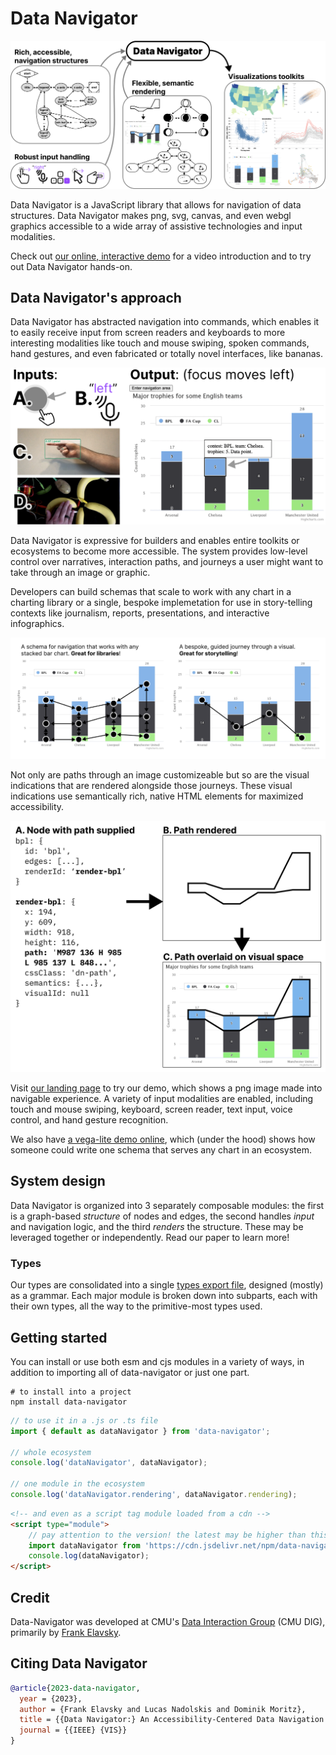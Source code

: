 # Data Navigator

![Data Navigator provides visualization toolkits with rich, accessible navigation structures, robust input handling, and flexible, semantic rendering.](https://raw.githubusercontent.com/cmudig/data-navigator/main/assets/data_navigator.png)

Data Navigator is a JavaScript library that allows for navigation of data structures. Data Navigator makes png, svg, canvas, and even webgl graphics accessible to a wide array of assistive technologies and input modalities.

Check out [our online, interactive demo](http://dig.cmu.edu/data-navigator/) for a video introduction and to try out Data Navigator hands-on.

## Data Navigator's approach

Data Navigator has abstracted navigation into commands, which enables it to easily receive input from screen readers and keyboards to more interesting modalities like touch and mouse swiping, spoken commands, hand gestures, and even fabricated or totally novel interfaces, like bananas.

![Image in two parts. First part: Inputs: A. Hand swiping. B: Speaking "left." C. A hand gesture on camera. D. Bananas. Second part: Output: (focus moves left) A focus indicator has moved on a bar chart from one stacked bar to another on its left.](https://raw.githubusercontent.com/cmudig/data-navigator/main/assets/inputs.png)

Data Navigator is expressive for builders and enables entire toolkits or ecosystems to become more accessible. The system provides low-level control over narratives, interaction paths, and journeys a user might want to take through an image or graphic.

Developers can build schemas that scale to work with any chart in a charting library or a single, bespoke implemetation for use in story-telling contexts like journalism, reports, presentations, and interactive infographics.

![Image in two parts. First part: A schema for navigation that works with any stacked bar chart. Great for libraries! A complex schema is shown over a stacked bar chart with up, down, left, and right directions. Second part: A bespoke, guided journey through a visual. Great for storytelling! A simple navigation path is shown going through the image.](https://raw.githubusercontent.com/cmudig/data-navigator/main/assets/journey.png)

Not only are paths through an image customizeable but so are the visual indications that are rendered alongside those journeys. These visual indications use semantically rich, native HTML elements for maximized accessibility.

![Code used to render a path that looks like an outline and then place that outline over visual elements on a data visualization.](https://raw.githubusercontent.com/cmudig/data-navigator/main/assets/path.png)

Visit [our landing page](http://dig.cmu.edu/data-navigator/) to try our demo, which shows a png image made into navigable experience. A variety of input modalities are enabled, including touch and mouse swiping, keyboard, screen reader, text input, voice control, and hand gesture recognition.

We also have [a vega-lite demo online](https://dig.cmu.edu/data-navigator/vega-lite.html), which (under the hood) shows how someone could write one schema that serves any chart in an ecosystem.

## System design

Data Navigator is organized into 3 separately composable modules: the first is a graph-based _structure_ of nodes and edges, the second handles _input_ and navigation logic, and the third _renders_ the structure. These may be leveraged together or independently. Read our paper to learn more!

### Types

Our types are consolidated into a single [types export file](./src/data-navigator.ts), designed (mostly) as a grammar. Each major module is broken down into subparts, each with their own types, all the way to the primitive-most types used.

## Getting started

You can install or use both esm and cjs modules in a variety of ways, in addition to importing all of data-navigator or just one part.

```
# to install into a project
npm install data-navigator
```

```js
// to use it in a .js or .ts file
import { default as dataNavigator } from 'data-navigator';

// whole ecosystem
console.log('dataNavigator', dataNavigator);

// one module in the ecosystem
console.log('dataNavigator.rendering', dataNavigator.rendering);
```

```html
<!-- and even as a script tag module loaded from a cdn -->
<script type="module">
    // pay attention to the version! the latest may be higher than this example
    import dataNavigator from 'https://cdn.jsdelivr.net/npm/data-navigator@1.2.4/dist/index.mjs';
    console.log(dataNavigator);
</script>
```

## Credit

Data-Navigator was developed at CMU's [Data Interaction Group](https://dig.cmu.edu/) (CMU DIG), primarily by [Frank Elavsky](https://frank.computer).

## Citing Data Navigator

```bib
@article{2023-data-navigator,
  year = {2023},
  author = {Frank Elavsky and Lucas Nadolskis and Dominik Moritz},
  title = {{Data Navigator:} An Accessibility-Centered Data Navigation Toolkit},
  journal = {{IEEE} {VIS}}
}
```
